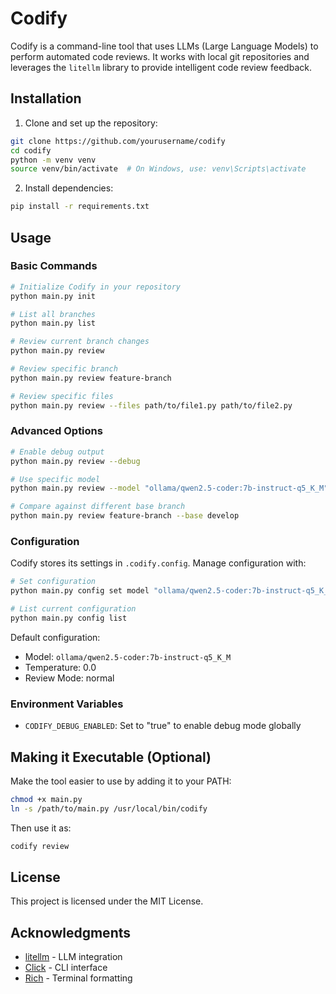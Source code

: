 # Codify

Codify is a command-line tool that uses LLMs (Large Language Models) to perform automated code reviews. It works with local git repositories and leverages the `litellm` library to provide intelligent code review feedback.

## Installation

1. Clone and set up the repository:
```bash
git clone https://github.com/yourusername/codify
cd codify
python -m venv venv
source venv/bin/activate  # On Windows, use: venv\Scripts\activate
```

2. Install dependencies:
```bash
pip install -r requirements.txt
```

## Usage

### Basic Commands

```bash
# Initialize Codify in your repository
python main.py init

# List all branches
python main.py list

# Review current branch changes
python main.py review

# Review specific branch
python main.py review feature-branch

# Review specific files
python main.py review --files path/to/file1.py path/to/file2.py
```

### Advanced Options

```bash
# Enable debug output
python main.py review --debug

# Use specific model
python main.py review --model "ollama/qwen2.5-coder:7b-instruct-q5_K_M"

# Compare against different base branch
python main.py review feature-branch --base develop
```

### Configuration

Codify stores its settings in `.codify.config`. Manage configuration with:

```bash
# Set configuration
python main.py config set model "ollama/qwen2.5-coder:7b-instruct-q5_K_M"

# List current configuration
python main.py config list
```

Default configuration:
- Model: `ollama/qwen2.5-coder:7b-instruct-q5_K_M`
- Temperature: 0.0
- Review Mode: normal

### Environment Variables

- `CODIFY_DEBUG_ENABLED`: Set to "true" to enable debug mode globally

## Making it Executable (Optional)

Make the tool easier to use by adding it to your PATH:

```bash
chmod +x main.py
ln -s /path/to/main.py /usr/local/bin/codify
```

Then use it as:
```bash
codify review
```

## License

This project is licensed under the MIT License.

## Acknowledgments

- [litellm](https://github.com/BerriAI/litellm) - LLM integration
- [Click](https://click.palletsprojects.com/) - CLI interface
- [Rich](https://rich.readthedocs.io/) - Terminal formatting